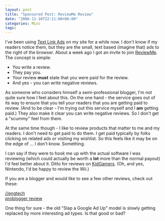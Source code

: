 ```yaml
---
layout: post
title: "Sponsored Post: ReviewMe Review"
date: "2006-11-10T22:11:00+06:00"
categories: Misc 
tags: 
---
```


I've been using <a href="http://www.text-link-ads.com">Text Link Ads</a> on my site for a while now. I don't know if my readers notice them, but they are the small, text based (imagine that) ads to the right of the browser. About a week ago I got an invite to join <a href="http://www.reviewme.com">ReviewMe</a>. The concept is simple:

<ul>
<li>You write a review.
<li>They pay you.
<li>Your review <b>must</b> state that you were paid for the review.
<li>And yes - you can write negative reviews.
</ul>

As someone who considers himself a semi-professional blogger, I'm not quite sure how I feel about this. On the one hand - the service goes out of its way to ensure that you tell your readers that you are getting paid to review. (And to be clear - I'm trying out this service myself and I <b>am</b> getting paid.) They also make it clear you can write negative reviews. So I don't get a "scummy" feel from them. 

At the same time though - I like to review products that matter to me and my readers. I don't need to get paid to do them. I get paid typically by folks clicking on related ads or visiting my wishlist. So this feels like it may be on the edge of ... I don't know. Something. 

I can say if they were to hook me up with the actual software I was reviewing (which could actually be worth a <b>lot</b> more than the normal payout) I'd feel better about it. Ditto for reviews on <a href="http://www.kidgamers.org">KidGamers</a>. (Oh, and yes,  Nintendo, I'd be happy to review the Wii.)

If you are a blogger and would like to see a few other reviews, check out these:

<a href="http://engtech.wordpress.com/2006/11/10/reviewmecom-reviewed-a-look-at-the-algorithm-from-a-bloggers-point-of-view/">//engtech</a><br>
<a href="http://www.problogger.net/archives/2006/11/11/reviewme-launches/">problogger review</a>

One thing for sure - the old "Slap a Google Ad Up" model is slowly getting replaced by more interesting ad types. Is that good or bad?